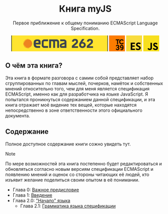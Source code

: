<hgroup>
    <h1 align='center'>Книга myJS</h1>
    <p align='center'>Первое приближение к общему пониманию ECMAScript Language Specification.</p>
</hgroup>
<div align='center'>
    <img src='/assets/ecmaBg.png' height="50">
    <img src="/assets/tc39.png" width="50" height="50">
    <img src="/assets/ecma.png" width="50" height="50">
    <img src="/assets/js.png" width="50" height="50">
</div>

## О чём эта книга?

Эта книга в формате разговора с самим собой представляет набор сгруппированных по главам мыслей,
почерков, намёток и собственных мнений относительно того, чем для меня является спецификация
ECMAScript, именно как для разработчика на языке JavaScript. Я попытался проникнуться содержанием
данной спецификации, и эта книга отражает моё видение тех вещей, которые находятся непосредственно в
зоне ответственности этого официального документа.

## Содержание

Полное доступное содержание книги сожно увидеть тут.

> [!NOTE]  
> По мере возможностей эта книга постепенно будет редактироваться и обновляться согласно новым
> версиям спецификации ECMAScript и появлению мнений и оценок со стороны читающих её людей, кто
> изъявит желание поделиться своим опытом в её понимании.

-   Глава 0: [Важное предисловие](/Preface.md)
-   Глава 1: [Введение](/Introduction.md)
-   Глава 2.0: ["Начало" языка](get-started/Chapter_0.md)
    -   Глава 2.1: [Грамматика языка спецификации](get-started/Chapter_1.md)
